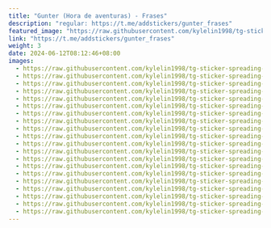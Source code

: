 ```yaml
---
title: "Gunter (Hora de aventuras) - Frases"
description: "regular: https://t.me/addstickers/gunter_frases"
featured_image: "https://raw.githubusercontent.com/kylelin1998/tg-sticker-spreading-worldwide-images/main/img/b85b6ff9-59e4-43f9-954a-c46c0f4e3c06.jpg"
link: "https://t.me/addstickers/gunter_frases"
weight: 3
date: 2024-06-12T08:12:46+08:00
images:
  - https://raw.githubusercontent.com/kylelin1998/tg-sticker-spreading-worldwide-images/main/img/b85b6ff9-59e4-43f9-954a-c46c0f4e3c06.jpg
  - https://raw.githubusercontent.com/kylelin1998/tg-sticker-spreading-worldwide-images/main/img/9995e709-5233-4002-beca-52be72d7a960.jpg
  - https://raw.githubusercontent.com/kylelin1998/tg-sticker-spreading-worldwide-images/main/img/9bf0b97d-1538-4383-89fe-814143fbca12.jpg
  - https://raw.githubusercontent.com/kylelin1998/tg-sticker-spreading-worldwide-images/main/img/9c265ddf-4c2a-4084-b2d1-a9ee6014e11d.jpg
  - https://raw.githubusercontent.com/kylelin1998/tg-sticker-spreading-worldwide-images/main/img/20fd4c60-c5ec-4979-a8a8-973670df2c52.jpg
  - https://raw.githubusercontent.com/kylelin1998/tg-sticker-spreading-worldwide-images/main/img/e4cffdc5-8306-4e74-8eb8-c8c028ebd59c.jpg
  - https://raw.githubusercontent.com/kylelin1998/tg-sticker-spreading-worldwide-images/main/img/39be2d59-4018-468e-8dec-061c200435fc.jpg
  - https://raw.githubusercontent.com/kylelin1998/tg-sticker-spreading-worldwide-images/main/img/894725b9-d979-4f55-bfbd-fd0c9aea0893.jpg
  - https://raw.githubusercontent.com/kylelin1998/tg-sticker-spreading-worldwide-images/main/img/2dedb98c-9e0b-4909-ae4f-dcc20abc0d9e.jpg
  - https://raw.githubusercontent.com/kylelin1998/tg-sticker-spreading-worldwide-images/main/img/70d37be3-4da3-42fa-87ab-1ed3306ca28a.jpg
  - https://raw.githubusercontent.com/kylelin1998/tg-sticker-spreading-worldwide-images/main/img/f179ad83-0be0-4396-8a31-753e6754583b.jpg
  - https://raw.githubusercontent.com/kylelin1998/tg-sticker-spreading-worldwide-images/main/img/183efb49-dec2-4c8a-8d4d-18f922679073.jpg
  - https://raw.githubusercontent.com/kylelin1998/tg-sticker-spreading-worldwide-images/main/img/b44c073e-ccc3-47a6-9ce2-ccc523b9127e.jpg
  - https://raw.githubusercontent.com/kylelin1998/tg-sticker-spreading-worldwide-images/main/img/ec1d8259-56e5-4981-bf5a-0137942c72f2.jpg
  - https://raw.githubusercontent.com/kylelin1998/tg-sticker-spreading-worldwide-images/main/img/3aa4f447-1607-4c9d-8ce0-65b6f11dd7bc.jpg
  - https://raw.githubusercontent.com/kylelin1998/tg-sticker-spreading-worldwide-images/main/img/6ebceab5-9d14-49a7-97b4-a80b3b6fa791.jpg
  - https://raw.githubusercontent.com/kylelin1998/tg-sticker-spreading-worldwide-images/main/img/990003bb-8774-468d-ad69-67908ad63347.jpg
  - https://raw.githubusercontent.com/kylelin1998/tg-sticker-spreading-worldwide-images/main/img/d1b3938d-bb80-443d-9dc2-6fac2a5cc627.jpg
  - https://raw.githubusercontent.com/kylelin1998/tg-sticker-spreading-worldwide-images/main/img/47100c71-4345-4d08-be2a-7d839be532d5.jpg
  - https://raw.githubusercontent.com/kylelin1998/tg-sticker-spreading-worldwide-images/main/img/a08b4afe-fa8e-4add-ab83-68ade1f9c83b.jpg
---
```

